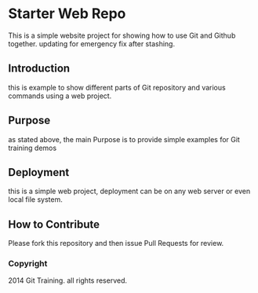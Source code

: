 # Starter Web Repo

This is a simple website project for showing how to use Git and Github together. updating for emergency fix after stashing.
## Introduction

this is example to show different parts of Git repository and various commands using a web project.

## Purpose

as stated above, the main Purpose is to provide simple examples for Git training demos

## Deployment

this is a simple web project, deployment can be on any web server or even local file system.

## How to Contribute

Please fork this repository and then issue Pull Requests for review.


### Copyright

2014 Git Training. all rights reserved.
